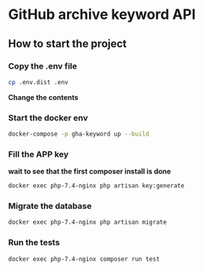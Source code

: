 # GitHub archive keyword API

## How to start the project

### Copy the .env file

```bash
cp .env.dist .env
```

**Change the contents**

### Start the docker env

```bash
docker-compose -p gha-keyword up --build
```

### Fill the APP key

**wait to see that the first composer install is done**

```bash
docker exec php-7.4-nginx php artisan key:generate
```

### Migrate the database

```bash
docker exec php-7.4-nginx php artisan migrate
```

### Run the tests

```bash
docker exec php-7.4-nginx composer run test
```
